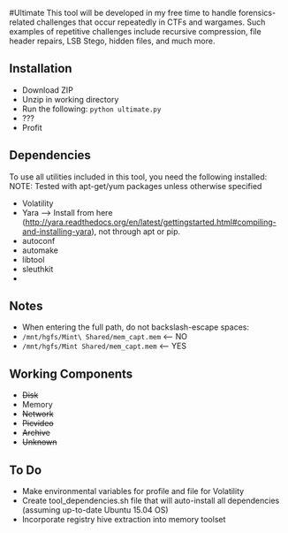 #Ultimate
This tool will be developed in my free time to handle forensics-related challenges that occur repeatedly in CTFs and wargames. Such examples of repetitive challenges include recursive compression, file header repairs, LSB Stego, hidden files, and much more. 


## Installation
   - Download ZIP
   - Unzip in working directory
   - Run the following: `python ultimate.py`
   - ???
   - Profit

## Dependencies
To use all utilities included in this tool, you need the following installed:
NOTE: Tested with apt-get/yum packages unless otherwise specified
   - Volatility
   - Yara --> Install from here (http://yara.readthedocs.org/en/latest/gettingstarted.html#compiling-and-installing-yara), not through apt or pip.
   - autoconf
   - automake
   - libtool
   - sleuthkit
   - 

## Notes
   - When entering the full path, do not backslash-escape spaces:
   - `/mnt/hgfs/Mint\ Shared/mem_capt.mem` <-- NO
   - `/mnt/hgfs/Mint Shared/mem_capt.mem` <-- YES

## Working Components
   - ~~Disk~~
   - Memory
   - ~~Network~~
   - ~~Picvideo~~
   - ~~Archive~~
   - ~~Unknown~~

## To Do
   - Make environmental variables for profile and file for Volatility
   - Create tool_dependencies.sh file that will auto-install all dependencies (assuming up-to-date Ubuntu 15.04 OS)
   - Incorporate registry hive extraction into memory toolset
